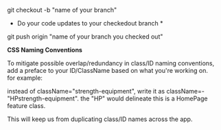 git checkout -b "name of your branch"

* Do your code updates to your checkedout branch *

git push origin "name of your branch you checked out"

**CSS Naming Conventions**

To mitigate possible overlap/redundancy in class/ID naming conventions, add a preface to your ID/ClassName based on what you're working on.  
for example:

instead of className="strength-equipment", write it as className=-"HPstrength-equipment".  the "HP" would delineate this is a HomePage feature class.  

This will keep us from duplicating class/ID names across the app.
